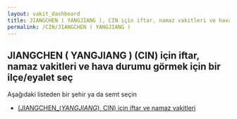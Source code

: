 ```yaml
---
layout: vakit_dashboard
title: JIANGCHEN ( YANGJIANG ), CIN için iftar, namaz vakitleri ve hava durumu - ilçe/eyalet seç
permalink: /CIN/JIANGCHEN ( YANGJIANG )
---
```


## JIANGCHEN ( YANGJIANG ) (CIN) için iftar, namaz vakitleri ve hava durumu  görmek için bir ilçe/eyalet seç

Aşağıdaki listeden bir şehir ya da semt seçin

* [ (JIANGCHEN_(_YANGJIANG_), CIN) için iftar ve namaz vakitleri](/CIN/JIANGCHEN_(_YANGJIANG_)/)

<script type="text/javascript">
  var GLOBAL_COUNTRY = 'CIN';
  var GLOBAL_CITY = 'JIANGCHEN ( YANGJIANG )';
  var GLOBAL_STATE = 'JIANGCHEN ( YANGJIANG )';
</script>
